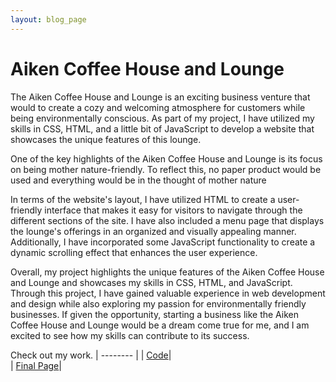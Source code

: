 ```yaml
---
layout: blog_page
---  
```



#  Aiken Coffee House and Lounge

The Aiken Coffee House and Lounge is an exciting business venture that would to create a cozy and welcoming atmosphere for customers while being environmentally conscious. As part of my project, I have utilized my skills in CSS, HTML, and a little bit of JavaScript to develop a website that showcases the unique features of this lounge.

One of the key highlights of the Aiken Coffee House and Lounge is its focus on being mother nature-friendly. To reflect this, no paper product would be used and everything would be in the thought of mother nature

In terms of the website's layout, I have utilized HTML to create a user-friendly interface that makes it easy for visitors to navigate through the different sections of the site. I have also included a menu page that displays the lounge's offerings in an organized and visually appealing manner. Additionally, I have incorporated some JavaScript functionality to create a dynamic scrolling effect that enhances the user experience.

Overall, my project highlights the unique features of the Aiken Coffee House and Lounge and showcases my skills in CSS, HTML, and JavaScript. Through this project, I have gained valuable experience in web development and design while also exploring my passion for environmentally friendly businesses. If given the opportunity, starting a business like the Aiken Coffee House and Lounge would be a dream come true for me, and I am excited to see how my skills can contribute to its success.
 
Check out my work. 
| -------- | 
| [Code](https://github.com/clmedders/odin-recipes./settings/pages)|  
| [Final Page](https://clmedders.github.io/odin-recipes./)|

